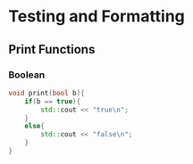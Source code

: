 # Testing and Formatting
## Print Functions
### Boolean

```c++
void print(bool b){
    if(b == true){
        std::cout << "true\n";
    }
    else{
        std::cout << "false\n";
    }
}
```
